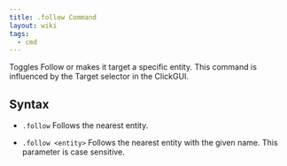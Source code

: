 ```yaml
---
title: .follow Command
layout: wiki
tags:
  - cmd
---
```

Toggles Follow or makes it target a specific entity. This command is influenced by the Target selector in the ClickGUI.

## Syntax
- `.follow` Follows the nearest entity.

- `.follow <entity>` Follows the nearest entity with the given name. This parameter is case sensitive.
